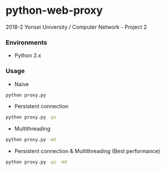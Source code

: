 # python-web-proxy
2018-2 Yonsei University / Computer Network - Project 2

### Environments
- Python 2.x

### Usage
- Naive
```sh
python proxy.py
```

- Persistent connection
```sh
python proxy.py -pc
```

- Multithreading
```sh
python proxy.py -mt
```

- Persistent connection & Multithreading (Best performance)
```sh
python proxy.py -pc -mt
```
